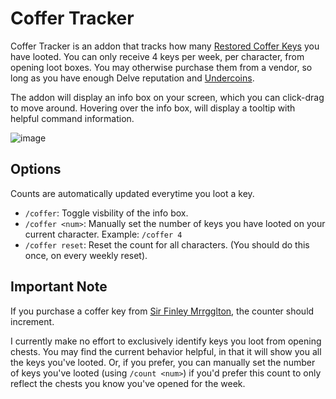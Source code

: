 # Coffer Tracker

Coffer Tracker is an addon that tracks how many [Restored Coffer Keys](https://www.wowhead.com/item=224172/restored-coffer-key) you have looted. You can only receive 4 keys per week, per character, from opening loot boxes. You may otherwise purchase them from a vendor, so long as you have enough Delve reputation and [Undercoins](https://www.wowhead.com/currency=2803/undercoin).

The addon will display an info box on your screen, which you can click-drag to move around. Hovering over the info box, will display a tooltip with helpful command information.

![image](https://github.com/user-attachments/assets/c5725b0f-73cc-4d50-baad-07e9046609c5)

## Options

Counts are automatically updated everytime you loot a key.

* `/coffer`: Toggle visbility of the info box.
* `/coffer <num>`: Manually set the number of keys you have looted on your current character. Example: `/coffer 4`
* `/coffer reset`: Reset the count for all characters. (You should do this once, on every weekly reset).

## Important Note

If you purchase a coffer key from [Sir Finley Mrrgglton](https://www.wowhead.com/npc=208070/sir-finley-mrrgglton), the counter should increment.

I currently make no effort to exclusively identify keys you loot from opening chests. You may find the current behavior helpful, in that it will show you all the keys you've looted. Or, if you prefer, you can manually set the number of keys you've looted (using `/count <num>`) if you'd prefer this count to only reflect the chests you know you've opened for the week.
